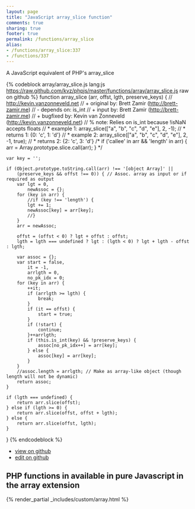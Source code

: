 ```yaml
---
layout: page
title: "JavaScript array_slice function"
comments: true
sharing: true
footer: true
permalink: /functions/array_slice
alias:
- /functions/array_slice:337
- /functions/337
---
```

<!-- Generated by Rakefile:build -->
A JavaScript equivalent of PHP's array_slice

{% codeblock array/array_slice.js lang:js https://raw.github.com/kvz/phpjs/master/functions/array/array_slice.js raw on github %}
function array_slice (arr, offst, lgth, preserve_keys) {
    // http://kevin.vanzonneveld.net
    // +   original by: Brett Zamir (http://brett-zamir.me)
    // -    depends on: is_int
    // +      input by: Brett Zamir (http://brett-zamir.me)
    // +   bugfixed by: Kevin van Zonneveld (http://kevin.vanzonneveld.net)
    // %          note: Relies on is_int because !isNaN accepts floats 
    // *     example 1: array_slice(["a", "b", "c", "d", "e"], 2, -1);
    // *     returns 1: {0: 'c', 1: 'd'}
    // *     example 2: array_slice(["a", "b", "c", "d", "e"], 2, -1, true);
    // *     returns 2: {2: 'c', 3: 'd'}
/*
    if ('callee' in arr && 'length' in arr) {
        arr = Array.prototype.slice.call(arr);
    }
    */

    var key = '';

    if (Object.prototype.toString.call(arr) !== '[object Array]' || 
        (preserve_keys && offst !== 0)) { // Assoc. array as input or if required as output
        var lgt = 0,
            newAssoc = {};
        for (key in arr) {
            //if (key !== 'length') {
            lgt += 1;
            newAssoc[key] = arr[key];
            //}
        }
        arr = newAssoc;

        offst = (offst < 0) ? lgt + offst : offst;
        lgth = lgth === undefined ? lgt : (lgth < 0) ? lgt + lgth - offst : lgth;

        var assoc = {};
        var start = false,
            it = -1,
            arrlgth = 0,
            no_pk_idx = 0;
        for (key in arr) {
            ++it;
            if (arrlgth >= lgth) {
                break;
            }
            if (it == offst) {
                start = true;
            }
            if (!start) {
                continue;
            }++arrlgth;
            if (this.is_int(key) && !preserve_keys) {
                assoc[no_pk_idx++] = arr[key];
            } else {
                assoc[key] = arr[key];
            }
        }
        //assoc.length = arrlgth; // Make as array-like object (though length will not be dynamic)
        return assoc;
    }

    if (lgth === undefined) {
        return arr.slice(offst);
    } else if (lgth >= 0) {
        return arr.slice(offst, offst + lgth);
    } else {
        return arr.slice(offst, lgth);
    }
}
{% endcodeblock %}

 - [view on github](https://github.com/kvz/phpjs/blob/master/functions/array/array_slice.js)
 - [edit on github](https://github.com/kvz/phpjs/edit/master/functions/array/array_slice.js)

## PHP functions in available in pure Javascript in the array extension
{% render_partial _includes/custom/array.html %}
